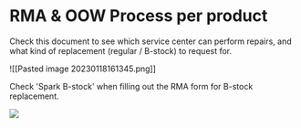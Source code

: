# RMA & OOW Process per product
Check this document to see which service center can perform repairs, and what kind of replacement (regular / B-stock) to request for.

![[Pasted image 20230118161345.png]]

Check 'Spark B-stock' when filling out the RMA form for B-stock replacement.

![](https://lh5.googleusercontent.com/Q3wBpCHP7y2evZ6tTa-HDcMVUqrz530esCx8LGH8H1n6R_79HHhQw10BQPuUtJeWmIz4foI8F_mIFY84LlzgWwytNTiqKeNNaX2mNzfgxclISJSmThXDUihpQQ0aQQT3kxouWPbchqDEG3TCWZ_3zPEPwC-akPnNfSCEBI2R_wr4U0JSGl0RGIfs8NBm)
